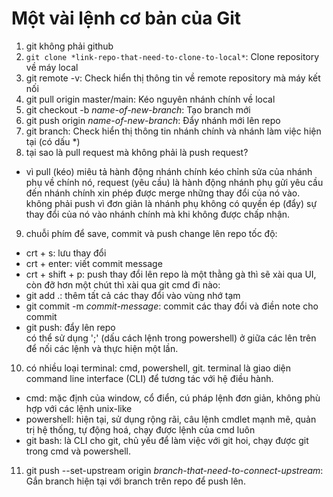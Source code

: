 # Một vài lệnh cơ bản của Git

1. git không phải github
2. `git clone *link-repo-that-need-to-clone-to-local*`: Clone repository về máy local
3. git remote -v: Check hiển thị thông tin về remote repository mà máy kết nối
4. git pull origin master/main: Kéo nguyên nhánh chính về local
5. git checkout -b *name-of-new-branch*: Tạo branch mới
6. git push origin *name-of-new-branch*: Đẩy nhánh mới lên repo
7. git branch: Check hiển thị thông tin nhánh chính và nhánh làm việc hiện tại (có dấu *)
8. tại sao là pull request mà không phải là push request?  
- vì pull (kéo) miêu tả hành động nhánh chính kéo chỉnh sửa của nhánh phụ về chính nó, request (yêu cầu) là hành động nhánh phụ gửi yêu cầu đến nhánh chính xin phép được merge những thay đổi của nó vào. không phải push vì đơn giản là nhánh phụ không có quyền ép (đẩy) sự thay đổi của nó vào nhánh chính mà khi không được chấp nhận.
9. chuỗi phím để save, commit và push change lên repo tốc độ:
- crt + s: lưu thay đổi
- crt + enter: viết commit message
- crt + shift + p: push thay đổi lên repo
là một thằng gà thì sẽ xài qua UI, còn đỡ hơn một chút thì xài qua git cmd đi nào:
- git add .: thêm tất cả các thay đổi vào vùng nhớ tạm
- git commit -m *commit-message*: commit các thay đổi và điền note cho commit
- git push: đẩy lên repo  
có thể sử dụng ';' (dấu cách lệnh trong powershell) ở giữa các lên trên để nối các lệnh và thực hiện một lần.
10. có nhiều loại terminal: cmd, powershell, git. terminal là giao diện command line interface (CLI) để tương tác với hệ điều hành. 
- cmd: mặc định của window, cổ điển, cú pháp lệnh đơn giản, không phù hợp với các lệnh unix-like
- powershell: hiện tại, sử dụng rộng rãi, câu lệnh cmdlet mạnh mẽ, quản trị hệ thống, tự động hoá, chạy được lệnh của cmd luôn
- git bash: là CLI cho git, chủ yếu để làm việc với git hoi, chạy được git trong cmd và powershell.
11. git push --set-upstream origin *branch-that-need-to-connect-upstream*: Gắn branch hiện tại với branch trên repo để push lên.
